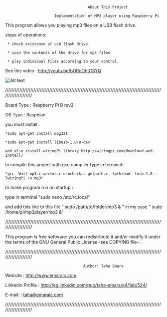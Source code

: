 

                                         About This Project

                          Implementation of MP3 player using Raspberry Pi

   This program allows you playing mp3 files on a USB flash drive.
   
   steps of operations:
   
     * check existence of usb flash drive.
     
     * scan the contents of the drive for mp3 files
     
     * play individual files according to your control.
     
  See this video : http://youtu.be/bORdOhtCSYQ   

![Alt text](http://upload.qariya.info/up2014/113959/1BB48CE8DD13400EBFE0144A550B2F1F.png "Circuit Diagram")


////////////////////////////////////////////////////////////////////////////////////////////////////////////////////

   Board Type : Raspberry Pi B rev2

   OS Type    : Raspbian



   you must install :          

    *sudo apt-get install mpg321

    *sudo apt-get install libusb-1.0-0-dev

    and also install wiringPi library http://wiringpi.com/download-and-install/

   

 

  to compile this project with gcc compiler type in terminal:

    "gcc -Wall mp3.c vector.c usbcheck.c getpath.c -lpthread -lusb-1.0 -lwiringPi -o mp3"




  to make program run on startup :

   type in terminal "sudo nano /etc/rc.local" 

   and add this line to this file " sudo /path/to/folder/mp3 & "  in my case " sudo /home/pi/mp3player/mp3 &"
   
   
////////////////////////////////////////////////////////////////////////////////////////////////////////////////////

This program is free software: you can redistribute it and/or modify it under the terms of the GNU General Public License -see COPYING file- .

   
 ////////////////////////////////////////////////////////////////////////////////////////////////////////////////////

                                       Author: Taha Emara


   Website          : http://www.emaraic.com

   Linkedin Profile :  http://eg.linkedin.com/pub/taha-emara/a4/1ab/524/

   E-mail:          :  taha@emaraic.com

////////////////////////////////////////////////////////////////////////////////////////////////////////////////////
